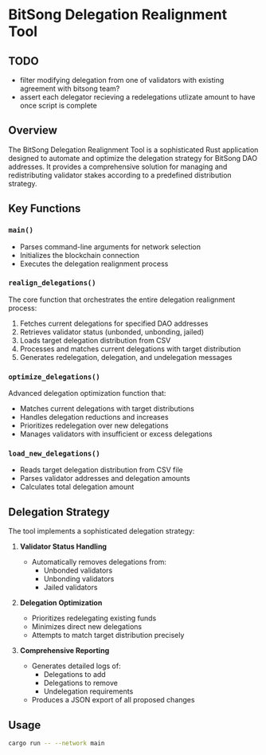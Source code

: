# BitSong Delegation Realignment Tool

## TODO
- filter modifying delegation from one of validators with existing agreement with bitsong team?
- assert each delegator recieving a redelegations utlizate amount to have once script is complete 

## Overview

The BitSong Delegation Realignment Tool is a sophisticated Rust application designed to automate and optimize the delegation strategy for BitSong DAO addresses. It provides a comprehensive solution for managing and redistributing validator stakes according to a predefined distribution strategy.

## Key Functions

### `main()`
- Parses command-line arguments for network selection
- Initializes the blockchain connection
- Executes the delegation realignment process

### `realign_delegations()`
The core function that orchestrates the entire delegation realignment process:
1. Fetches current delegations for specified DAO addresses
2. Retrieves validator status (unbonded, unbonding, jailed)
3. Loads target delegation distribution from CSV
4. Processes and matches current delegations with target distribution
5. Generates redelegation, delegation, and undelegation messages

### `optimize_delegations()`
Advanced delegation optimization function that:
- Matches current delegations with target distributions
- Handles delegation reductions and increases
- Prioritizes redelegation over new delegations
- Manages validators with insufficient or excess delegations

### `load_new_delegations()`
- Reads target delegation distribution from CSV file
- Parses validator addresses and delegation amounts
- Calculates total delegation amount

## Delegation Strategy

The tool implements a sophisticated delegation strategy:

1. **Validator Status Handling**
   - Automatically removes delegations from:
     * Unbonded validators
     * Unbonding validators
     * Jailed validators

2. **Delegation Optimization**
   - Prioritizes redelegating existing funds
   - Minimizes direct new delegations
   - Attempts to match target distribution precisely

3. **Comprehensive Reporting**
   - Generates detailed logs of:
     * Delegations to add
     * Delegations to remove
     * Undelegation requirements
   - Produces a JSON export of all proposed changes

## Usage

```bash
cargo run -- --network main